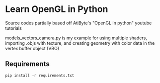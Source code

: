 # Learn OpenGL in Python

Source codes partially based off AtiByte's "OpenGL in python" youtube tutorials

models_vectors_camera.py is my example for using multiple shaders, importing .objs with texture, 
and creating geometry with color data in the vertex buffer object (VBO)

## Requirements

    pip install -r requirements.txt
